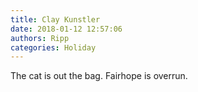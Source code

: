```yaml
---
title: Clay Kunstler
date: 2018-01-12 12:57:06
authors: Ripp
categories: Holiday
---
```


 The cat is out the bag. 
Fairhope is overrun.